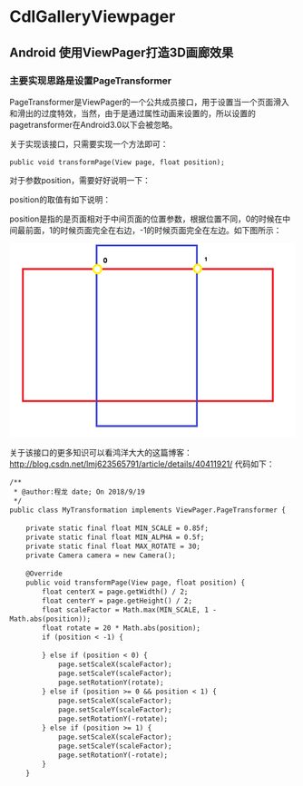 # CdlGalleryViewpager
## Android 使用ViewPager打造3D画廊效果
### 主要实现思路是设置PageTransformer
PageTransformer是ViewPager的一个公共成员接口，用于设置当一个页面滑入和滑出的过度特效，当然，由于是通过属性动画来设置的，所以设置的pagetransformer在Android3.0以下会被忽略。

关于实现该接口，只需要实现一个方法即可：
```
public void transformPage(View page, float position);
```

对于参数position，需要好好说明一下：

position的取值有如下说明：

position是指的是页面相对于中间页面的位置参数，根据位置不同，0的时候在中间最前面，1的时候页面完全在右边，-1的时候页面完全在左边。如下图所示：

![](https://github.com/Cdlpj/CdlGalleryViewpager/raw/master/introduce.png)  

关于该接口的更多知识可以看鸿洋大大的这篇博客：http://blog.csdn.net/lmj623565791/article/details/40411921/
代码如下：
```
/**
 * @author:程龙 date; On 2018/9/19
 */
public class MyTransformation implements ViewPager.PageTransformer {

    private static final float MIN_SCALE = 0.85f;
    private static final float MIN_ALPHA = 0.5f;
    private static final float MAX_ROTATE = 30;
    private Camera camera = new Camera();

    @Override
    public void transformPage(View page, float position) {
        float centerX = page.getWidth() / 2;
        float centerY = page.getHeight() / 2;
        float scaleFactor = Math.max(MIN_SCALE, 1 - Math.abs(position));
        float rotate = 20 * Math.abs(position);
        if (position < -1) {

        } else if (position < 0) {
            page.setScaleX(scaleFactor);
            page.setScaleY(scaleFactor);
            page.setRotationY(rotate);
        } else if (position >= 0 && position < 1) {
            page.setScaleX(scaleFactor);
            page.setScaleY(scaleFactor);
            page.setRotationY(-rotate);
        } else if (position >= 1) {
            page.setScaleX(scaleFactor);
            page.setScaleY(scaleFactor);
            page.setRotationY(-rotate);
        }
    }

```
